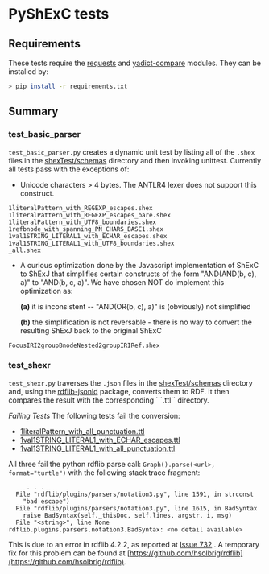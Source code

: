 # PyShExC tests

## Requirements
These tests require the [requests](http://docs.python-requests.org/en/master/) and [yadict-compare](https://github.com/hsolbrig/dict_compare) modules.  They can be installed by:
```bash
> pip install -r requirements.txt
```

## Summary

### test_basic_parser
```test_basic_parser.py``` creates a dynamic unit test by listing all of the ```.shex``` files in the [shexTest/schemas](https://github.com/shexSpec/shexTest/schemas) directory and then invoking unittest.  Currently all tests pass with the exceptions of:

* Unicode characters > 4 bytes.  The ANTLR4 lexer does not support this construct.
```text
1literalPattern_with_REGEXP_escapes.shex
1literalPattern_with_REGEXP_escapes_bare.shex
1literalPattern_with_UTF8_boundaries.shex
1refbnode_with_spanning_PN_CHARS_BASE1.shex
1val1STRING_LITERAL1_with_ECHAR_escapes.shex
1val1STRING_LITERAL1_with_UTF8_boundaries.shex
_all.shex
```


* A curious optimization done by the Javascript implementation of ShExC to ShExJ that simplifies certain constructs of the form "AND(AND(b, c), a)" to "AND(b, c, a)". We have chosen NOT do implement this optimization as:

    **(a)** it is inconsistent -- "AND(OR(b, c), a)" is (obviously) not simplified

    **(b)** the simplification is not reversable - there is no way to convert the resulting ShExJ back to the original ShExC

```text
FocusIRI2groupBnodeNested2groupIRIRef.shex
```

### test_shexr
```test_shexr.py``` traverses the ```.json``` files in the [shexTest/schemas](https://github.com/shexSpec/shexTest/schemas) directory and, using the [rdflib-jsonld](https://github.com/RDFLib/rdflib-jsonld) package, converts them to RDF.  It then compares the result with the corresponding ```.ttl`` directory.


_Failing Tests_
The following tests fail the conversion:

* [1literalPattern_with_all_punctuation.ttl](https://github.com/shexSpec/shexTest/blob/master/schemas/1literalPattern_wiht_all_punctuation.ttl)
* [1val1STRING_LITERAL1_with_ECHAR_escapes.ttl](https://github.com/shexSpec/shexTest/blob/master/schemas/1val1STRING_LITERAL1_with_ECHAR_escapes.ttl)
* [1val1STRING_LITERAL1_with_all_punctuation.ttl](https://github.com/shexSpec/shexTest/blob/master/schemas/1val1STRING_LITERAL1_with_all_punctuation.ttl)

All three fail the python rdflib parse call: ```Graph().parse(<url>, format="turtle")``` with the following stack trace fragment:
```
     . . .
  File "rdflib/plugins/parsers/notation3.py", line 1591, in strconst
    "bad escape")
  File "rdflib/plugins/parsers/notation3.py", line 1615, in BadSyntax
    raise BadSyntax(self._thisDoc, self.lines, argstr, i, msg)
  File "<string>", line None
rdflib.plugins.parsers.notation3.BadSyntax: <no detail available>
```

This is due to an error in rdflib 4.2.2, as reported at [Issue 732](https://github.com/RDFLib/rdflib/issues/732) . A temporary fix for this problem can be found at [https://github.com/hsolbrig/rdflib](https://github.com/hsolbrig/rdflib).

